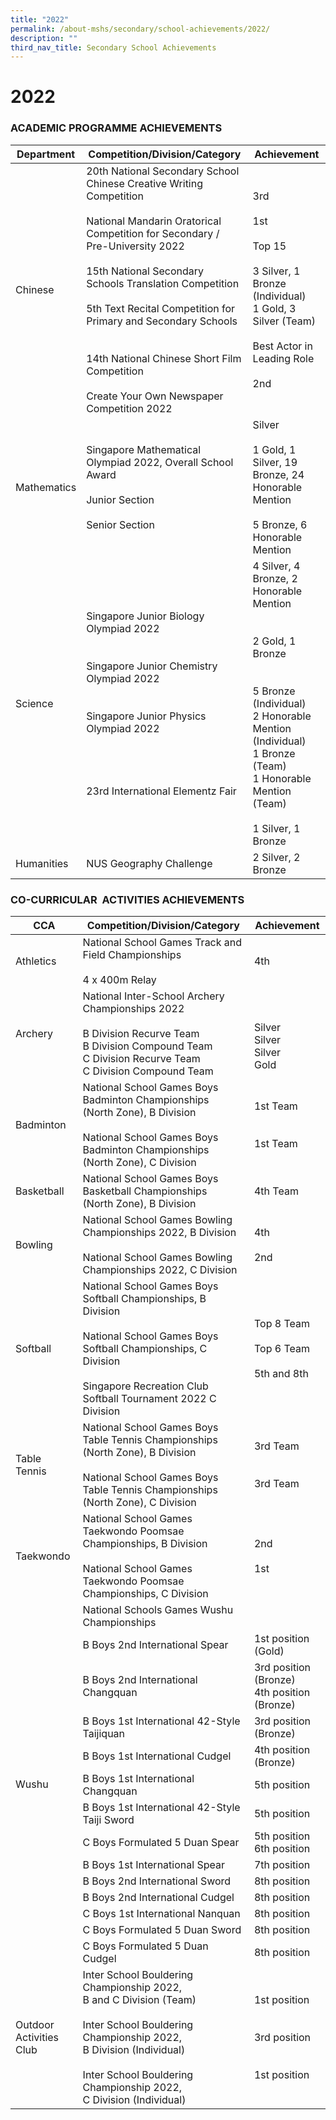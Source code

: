 ```yaml
---
title: "2022"
permalink: /about-mshs/secondary/school-achievements/2022/
description: ""
third_nav_title: Secondary School Achievements
---
```

# 2022


### ACADEMIC PROGRAMME ACHIEVEMENTS

<table>
<thead>
  <tr>
    <th>Department</th>
    <th>Competition/Division/Category<br></th>
    <th>Achievement<br></th>
  </tr>
</thead>
<tbody>
  <tr>
    <td> Chinese</td>
    <td>20th National Secondary School Chinese Creative Writing Competition<br><br>National Mandarin Oratorical Competition for Secondary / Pre-University 2022<br><br>15th National Secondary Schools Translation Competition<br><br>5th Text Recital Competition for Primary and Secondary Schools<br><br><br>14th National Chinese Short Film Competition<br><br>Create Your Own Newspaper Competition 2022<br></td>
    <td>3rd<br><br>1st<br><br>Top 15<br>                      <br>3 Silver, 1 Bronze  (Individual)<br>1 Gold, 3 Silver (Team)<br><br>Best Actor in Leading Role<br><br>2nd<br></td>
  </tr>
  <tr>
    <td> Mathematics</td>
    <td>  Singapore Mathematical Olympiad 2022, Overall School Award<br><br>Junior Section<br><br>Senior Section</td>
    <td> Silver<br><br>1 Gold, 1 Silver, 19 Bronze, 24 Honorable Mention<br><br>5 Bronze, 6 Honorable Mention </td>
  </tr>
  <tr>
    <td> Science</td>
    <td> Singapore Junior Biology Olympiad 2022<br><br><br>Singapore Junior Chemistry Olympiad 2022<br><br><br>Singapore Junior Physics Olympiad 2022<br><br><br><br><br>23rd International Elementz Fair<br></td>
    <td>4 Silver, 4 Bronze,  2 Honorable Mention<br><br><br>2 Gold, 1 Bronze<br><br>  <br>5 Bronze (Individual)<br>2 Honorable Mention (Individual)<br>1 Bronze (Team)<br>1 Honorable Mention (Team) <br><br>1 Silver, 1 Bronze<br></td>
  </tr>
  <tr>
    <td> Humanities</td>
    <td>NUS Geography Challenge </td>
    <td>2 Silver, 2 Bronze</td>
  </tr>
</tbody>
</table>


### CO-CURRICULAR  ACTIVITIES ACHIEVEMENTS

<table>
<thead>
  <tr>
    <th>CCA</th>
    <th>Competition/Division/Category</th>
    <th>Achievement</th>
  </tr>
</thead>
<tbody>
  <tr>
    <td>Athletics</td>
    <td>National School Games Track and Field Championships<br><br>4 x 400m Relay</td>
    <td>4th</td>
  </tr>
  <tr>
    <td>Archery</td>
    <td>National Inter-School Archery Championships 2022<br> <br>B Division Recurve Team <br>B Division Compound Team  <br>C Division Recurve Team  <br>C Division Compound Team <br></td>
    <td><br><br>Silver  <br>Silver  <br>Silver  <br>Gold<br></td>
  </tr>
  <tr>
    <td> Badminton</td>
    <td>National School Games Boys Badminton Championships<br>(North Zone), B Division<br><br>National School Games Boys Badminton Championships<br>(North Zone), C Division</td>
    <td>1st Team<br><br><br>1st Team</td>
  </tr>
  <tr>
    <td>Basketball<br></td>
    <td>National School Games Boys Basketball Championships<br>(North Zone), B Division<br></td>
    <td>4th Team<br></td>
  </tr>
  <tr>
    <td> Bowling<br></td>
    <td>National School Games Bowling Championships 2022, B Division<br><br>National School Games Bowling Championships 2022, C Division</td>
    <td>4th<br><br>2nd<br></td>
  </tr>
  <tr>
    <td>Softball</td>
    <td>National School Games Boys Softball Championships, B Division<br><br>National School Games Boys Softball Championships, C Division<br><br>Singapore Recreation Club Softball Tournament 2022 C Division </td>
    <td>Top 8 Team<br><br>Top 6 Team<br><br>5th and 8th</td>
  </tr>
  <tr>
    <td>Table Tennis  </td>
    <td>National School Games Boys Table Tennis Championships<br>(North Zone), B Division<br><br>National School Games Boys Table Tennis Championships<br>(North Zone), C Division</td>
    <td> 3rd Team<br><br><br>3rd Team</td>
  </tr>
  <tr>
    <td> Taekwondo</td>
    <td>National School Games  Taekwondo Poomsae Championships, B Division<br><br>National School Games  Taekwondo Poomsae Championships, C Division</td>
    <td>2nd<br><br>1st </td>
  </tr>
  <tr>
    <td rowspan="14"> Wushu</td>
    <td>National Schools Games Wushu Championships</td>
    <td> </td>
  </tr>
  <tr>
    <td>B Boys 2nd International Spear</td>
    <td>1st position (Gold)</td>
  </tr>
  <tr>
    <td>B Boys 2nd International Changquan</td>
    <td>3rd position (Bronze)<br>4th position (Bronze)</td>
  </tr>
  <tr>
    <td>B Boys 1st International 42-Style Taijiquan</td>
    <td>3rd position (Bronze)</td>
  </tr>
  <tr>
    <td>B Boys 1st International Cudgel</td>
    <td>4th position (Bronze)</td>
  </tr>
  <tr>
    <td>B Boys 1st International Changquan</td>
    <td>5th position</td>
  </tr>
  <tr>
    <td>B Boys 1st International 42-Style Taiji Sword</td>
    <td>5th position</td>
  </tr>
  <tr>
    <td>C Boys Formulated 5 Duan Spear</td>
    <td>5th position<br>6th position</td>
  </tr>
  <tr>
    <td>B Boys 1st International Spear</td>
    <td>7th position</td>
  </tr>
  <tr>
    <td>B Boys 2nd International Sword</td>
    <td>8th position</td>
  </tr>
  <tr>
    <td>B Boys 2nd International Cudgel</td>
    <td>8th position</td>
  </tr>
  <tr>
    <td>C Boys 1st International Nanquan</td>
    <td>8th position</td>
  </tr>
  <tr>
    <td>C Boys Formulated 5 Duan Sword</td>
    <td>8th position</td>
  </tr>
  <tr>
    <td>C Boys Formulated 5 Duan Cudgel</td>
    <td>8th position</td>
  </tr>
  <tr>
    <td> Outdoor Activities Club</td>
    <td>Inter School Bouldering Championship 2022,<br>B and C Division (Team)<br><br>Inter School Bouldering Championship 2022,<br>B Division (Individual) <br><br>Inter School Bouldering Championship 2022,<br>C Division (Individual)  </td>
    <td>1st position<br><br><br>3rd position <br><br><br>1st position </td>
  </tr>
</tbody>
</table>